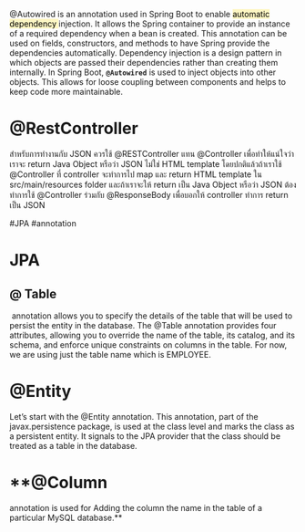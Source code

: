 @Autowired is an annotation used in Spring Boot to enable <mark style="background: #FFF3A3A6;">automatic dependency </mark>injection. It allows the Spring container to provide an instance of a required dependency when a bean is created. This annotation can be used on fields, constructors, and methods to have Spring provide the dependencies automatically. Dependency injection is a design pattern in which objects are passed their dependencies rather than creating them internally. In Spring Boot, **`@Autowired`** is used to inject objects into other objects. This allows for loose coupling between components and helps to keep code more maintainable.


# @RestController
สำหรับการทำงานกับ JSON ควรใช้ @RESTController แทน @Controller เพื่อทำให้แน่ใจว่า เราจะ return Java Object หรือว่า JSON ไม่ใช่ HTML template
โดยปกติแล้วถ้าเราใช้ @Controller ที่ controller จะทำการไป map และ return HTML template ใน src/main/resources folder และถ้าเราจะให้ return เป็น Java Object หรือว่า JSON ต้องทำการใช้ @Controller ร่วมกับ @ResponseBody เพื่อบอกให้ controller ทำการ return เป็น JSON

#JPA #annotation 
# JPA
## @ Table
 annotation allows you to specify the details of the table that will be used to persist the entity in the database. The @Table annotation provides four attributes, allowing you to override the name of the table, its catalog, and its schema, and enforce unique constraints on columns in the table. For now, we are using just the table name which is EMPLOYEE.

#   @Entity 
Let’s start with the @Entity annotation. This annotation, part of the javax.persistence package, is used at the class level and marks the class as a persistent entity. It signals to the JPA provider that the class should be treated as a table in the database.

# **@Column 
annotation is used for Adding the column the name in the table of a particular MySQL database.**